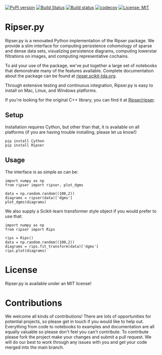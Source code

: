 [![PyPI version](https://badge.fury.io/py/ripser.svg)](https://badge.fury.io/py/ripser)
[![Build Status](https://travis-ci.org/scikit-tda/ripser.py.svg?branch=master)](https://travis-ci.org/scikit-tda/ripser.py)
[![Build status](https://ci.appveyor.com/api/projects/status/020nrvrq2rdg2iu1?svg=true)](https://ci.appveyor.com/project/sauln/ripser-py)
[![codecov](https://codecov.io/gh/scikit-tda/ripser.py/branch/master/graph/badge.svg)](https://codecov.io/gh/scikit-tda/ripser.py)
[![License: MIT](https://img.shields.io/badge/License-MIT-yellow.svg)](https://opensource.org/licenses/MIT)

# Ripser.py

Ripser.py is a renovated Python implementation of the Ripser package. We provide a slim interface for computing persistence cohomology of sparse and dense data sets, visualizing persistence diagrams, computing lowerstar filtrations on images, and computing representative cochains.

To aid your use of the package, we've put together a large set of notebooks that demonstrate many of the features available. Complete documentation about the package can be found at [ripser.scikit-tda.org](https://ripser.scikit-tda.org). 

Through extensive testing and continuous integration, Ripser.py is easy to install on Mac, Linux, and Windows platforms.

If you're looking for the original C++ library, you can find it at [Ripser/ripser](https://github.com/ripser/ripser).

## Setup

Installation requires Cython, but other than that, it is available on all platforms (if you are having trouble installing, please let us know!)

```
pip install Cython
pip install Ripser
```

## Usage

The interface is as simple as can be:

```
import numpy as np
from ripser import ripser, plot_dgms

data = np.random.random((100,2))
diagrams = ripser(data)['dgms']
plot_dgms(diagrams)
```

We also supply a Scikit-learn transformer style object if you would prefer to use that:

```
import numpy as np
from ripser import Rips

rips = Rips()
data = np.random.random((100,2))
diagrams = rips.fit_transform(data)['dgms']
rips.plot(diagrams)
```

# License

Ripser.py is available under an MIT license!

# Contributions

We welcome all kinds of contributions! There are lots of opportunities for potential projects, so please get in touch if you would like to help out. Everything from code to notebooks to examples and documentation are all equally valuable so please don't feel you can't contribute. To contribute please fork the project make your changes and submit a pull request. We will do our best to work through any issues with you and get your code merged into the main branch.
